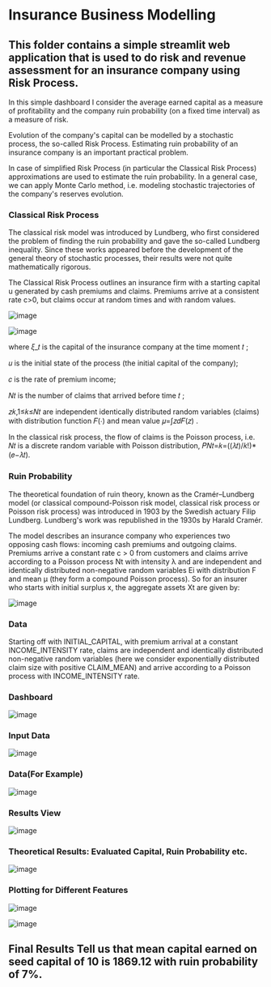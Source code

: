 # Insurance Business Modelling

## This folder contains a simple streamlit web application that is used to do risk and revenue assessment for an insurance company using Risk Process.

In this simple dashboard I consider the average earned capital as a measure of profitability and the company ruin probability (on a fixed time interval) as a measure of risk. 

Evolution of the company's capital can be modelled by a stochastic process, the so-called Risk Process. Estimating ruin probability of an insurance company is an important practical problem.

In case of simplified Risk Process (in particular the Classical Risk Process) approximations are used to estimate the ruin probability. In a general case, we can apply Monte Carlo method, i.e. modeling stochastic trajectories of the company's reserves evolution.

### Classical Risk Process

The classical risk model was introduced by Lundberg, who first considered the problem of finding the ruin probability and gave the so-called Lundberg inequality. Since these works appeared before the development of the general theory of stochastic processes, their results were not quite mathematically rigorous.

The Classical Risk Process outlines an insurance firm with a starting capital u generated by cash premiums and claims. Premiums arrive at a consistent rate c>0, but claims occur at random times and with random values.

![image](https://user-images.githubusercontent.com/86974424/174762831-7642392a-68f2-46c9-97f3-8f8c406f4137.png)

![image](https://user-images.githubusercontent.com/86974424/174770616-c8fd289b-34b7-48b8-b6c9-f68a7d1c0cc8.png)

where  𝜉_𝑡  is the capital of the insurance company at the time moment  𝑡  ;

𝑢  is the initial state of the process (the initial capital of the company);

𝑐  is the rate of premium income;

𝑁𝑡  is the number of claims that arrived before time  𝑡 ;

𝑧𝑘,1≤𝑘≤𝑁𝑡  are independent identically distributed random variables (claims) with distribution function  𝐹(⋅)  and mean value  𝜇=∫𝑧𝑑𝐹(𝑧) .

In the classical risk process, the flow of claims is the Poisson process, i.e.  𝑁𝑡  is a discrete random variable with Poisson distribution,  𝑃𝑁𝑡=𝑘=((𝜆𝑡)/𝑘!)*(𝑒−𝜆𝑡).

### Ruin Probability

The theoretical foundation of ruin theory, known as the Cramér–Lundberg model (or classical compound-Poisson risk model, classical risk process or Poisson risk process) was introduced in 1903 by the Swedish actuary Filip Lundberg. Lundberg's work was republished in the 1930s by Harald Cramér.

The model describes an insurance company who experiences two opposing cash flows: incoming cash premiums and outgoing claims. Premiums arrive a constant rate c > 0 from customers and claims arrive according to a Poisson process Nt with intensity λ and are independent and identically distributed non-negative random variables Ei with distribution F and mean μ (they form a compound Poisson process). So for an insurer who starts with initial surplus x, the aggregate assets Xt are given by:

![image](https://user-images.githubusercontent.com/86974424/174771860-54ead168-2b98-4c45-95ca-d1e5fd9cf4e7.png)

### Data

Starting off with INITIAL_CAPITAL, with premium arrival at a constant INCOME_INTENSITY rate, claims are independent and identically distributed non-negative random variables (here we consider exponentially distributed claim size with positive CLAIM_MEAN) and arrive according to a Poisson process with INCOME_INTENSITY rate.

### Dashboard

![image](https://user-images.githubusercontent.com/86974424/174772019-a387de8f-5376-495e-9206-b689f6a20a20.png)

### Input Data

![image](https://user-images.githubusercontent.com/86974424/174772449-37e8f854-9135-4d9a-87d9-f62f547646c0.png)

### Data(For Example)

![image](https://user-images.githubusercontent.com/86974424/174772600-338d4fb3-ac6f-4254-a1a0-f1cc1728b06e.png)

### Results View

![image](https://user-images.githubusercontent.com/86974424/174772699-1b393914-3cd0-4fb8-af26-aeceeefdc918.png)

### Theoretical Results: Evaluated Capital, Ruin Probability etc.

![image](https://user-images.githubusercontent.com/86974424/174772980-82ccbf6f-3414-4aac-a3e2-42e47c90b86e.png)

### Plotting for Different Features

![image](https://user-images.githubusercontent.com/86974424/174773156-deb413cb-4541-49f0-972e-3afa6a7324b8.png)

![image](https://user-images.githubusercontent.com/86974424/174773196-f9a7d963-b01f-46a5-9380-6ebdbb8f1d85.png)

## Final Results Tell us that mean capital earned on seed capital of 10 is 1869.12 with ruin probability of 7%.
